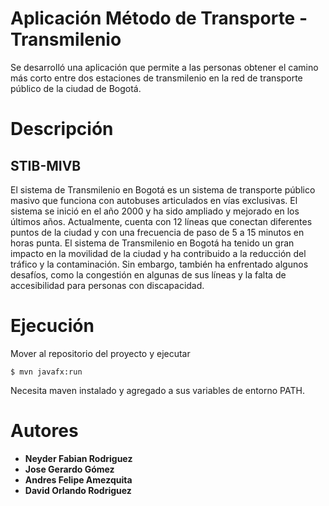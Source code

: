 # Aplicación Método de Transporte - Transmilenio

Se desarrolló una aplicación que permite a las personas obtener el camino más corto entre dos estaciones de transmilenio en la red de transporte público de la ciudad de Bogotá.

# Descripción

## STIB-MIVB
El sistema de Transmilenio en Bogotá es un sistema de transporte público masivo que funciona con autobuses articulados en vías exclusivas. El sistema se inició en el año 2000 y ha sido ampliado y mejorado en los últimos años. Actualmente, cuenta con 12 líneas que conectan diferentes puntos de la ciudad y con una frecuencia de paso de 5 a 15 minutos en horas punta. El sistema de Transmilenio en Bogotá ha tenido un gran impacto en la movilidad de la ciudad y ha contribuido a la reducción del tráfico y la contaminación. Sin embargo, también ha enfrentado algunos desafíos, como la congestión en algunas de sus líneas y la falta de accesibilidad para personas con discapacidad.

# Ejecución
Mover al repositorio del proyecto y ejecutar
```
$ mvn javafx:run
```
Necesita maven instalado y agregado a sus variables de entorno PATH.

# Autores
- **Neyder Fabian Rodriguez**
- **Jose Gerardo Gómez**
- **Andres Felipe Amezquita**
- **David Orlando Rodriguez**
